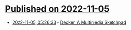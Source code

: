# [Published on 2022-11-05](index.md)

* [2022-11-05, 05:26:33](https://news.ycombinator.com/item?id=33478246) - [Decker: A Multimedia Sketchpad](https://github.com/JohnEarnest/Decker)
